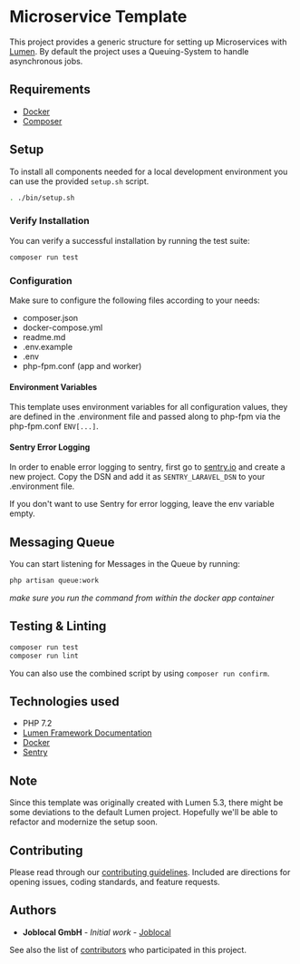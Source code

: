 # Microservice Template

This project provides a generic structure for setting up Microservices with [Lumen](https://lumen.laravel.com/).
By default the project uses a Queuing-System to handle asynchronous jobs.

## Requirements

-   [Docker](https://docs.docker.com)
-   [Composer](https://getcomposer.org)

## Setup
To install all components needed for a local development environment you can use the provided `setup.sh` script.

```sh
. ./bin/setup.sh
```

### Verify Installation

You can verify a successful installation by running the test suite:

```sh
composer run test
```

### Configuration

Make sure to configure the following files according to your needs:

-   composer.json
-   docker-compose.yml
-   readme.md
-   .env.example
-   .env
-   php-fpm.conf (app and worker)

#### Environment Variables
This template uses environment variables for all configuration values, they are defined in the .environment file and
passed along to php-fpm via the php-fpm.conf ```ENV[...]```.

#### Sentry Error Logging
In order to enable error logging to sentry, first go to [sentry.io](https://sentry.io) and create a new project.
Copy the DSN and add it as  ```SENTRY_LARAVEL_DSN``` to your .environment file.

If you don't want to use Sentry for error logging, leave the env variable empty.

## Messaging Queue

You can start listening for Messages in the Queue by running:

```sh
php artisan queue:work
```

*make sure you run the command from within the docker app container*

## Testing & Linting

```sh
composer run test
composer run lint
```
You can also use the combined script by using `composer run confirm`.

## Technologies used

-   PHP 7.2
-   [Lumen Framework Documentation](http://lumen.laravel.com/docs)
-   [Docker](https://docs.docker.com)
-   [Sentry](https://docs.sentry.io)

## Note
Since this template was originally created with Lumen 5.3, there might be
some deviations to the default Lumen project. Hopefully we'll be able to
refactor and modernize the setup soon.

## Contributing
Please read through our [contributing guidelines](https://github.com/joblocal/microservice-template/blob/master/CONTRIBUTING.md). Included are directions for opening issues, coding standards, and feature requests.


## Authors
-   **Joblocal GmbH** - *Initial work* - [Joblocal](https://github.com/joblocal)

See also the list of [contributors](https://github.com/joblocal/microservice-template/contributors) who participated in this project.
